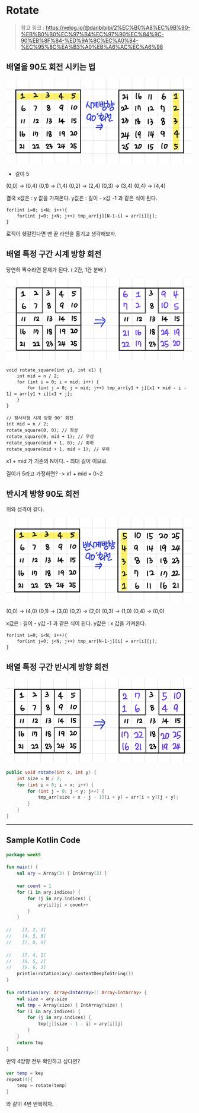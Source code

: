 # Rotate

> 참고 링크 : https://velog.io/@danbibibi/2%EC%B0%A8%EC%9B%90-%EB%B0%B0%EC%97%B4%EC%97%90%EC%84%9C-90%EB%8F%84-%ED%9A%8C%EC%A0%84-%EC%95%8C%EA%B3%A0%EB%A6%AC%EC%A6%98

## 배열을 90도 회전 시키는 법

![img.png](../images/rotation_array.png)

- 길이 5

(0,0) -> (0,4)
(0,1) -> (1,4)
(0,2) -> (2,4)
(0,3) -> (3,4)
(0,4) -> (4,4)

결국 
x값은 : y 값을 가져온다.
y값은 : 길이 - x값 -1 과 같은 식이 된다.

```
for(int i=0; i<N; i++){
	for(int j=0; j<N; j++) tmp_arr[j][N-1-i] = arr[i][j];
}
```

로직이 헷갈린다면 맨 끝 라인을 옮기고 생각해보자.

## 배열 특정 구간 시계 방향 회전

당연히 짝수라면 문제가 된다. ( 2칸, 1칸 분배 )

![img_1.png](../images/rotation_subarray.png)

```
void rotate_square(int y1, int x1) {
	int mid = n / 2;
	for (int i = 0; i < mid; i++) {
		for (int j = 0; j < mid; j++) tmp_arr[y1 + j][x1 + mid - i - 1] = arr[y1 + i][x1 + j];
	}
}

// 정사각형 시계 방향 90' 회전
int mid = n / 2;
rotate_square(0, 0); // 좌상
rotate_square(0, mid + 1); // 우상
rotate_square(mid + 1, 0); // 좌하
rotate_square(mid + 1, mid + 1); // 우하
```

x1 + mid 가 기존의 N이다. - 최대 길이 이므로

길이가 5라고 가정하면? -> x1 + mid = 0~2

## 반시계 방향 90도 회전

위와 성격이 같다.

![img_2.png](../images/rotation_reverse_array.png)

(0,0) -> (4,0)
(0,1) -> (3,0)
(0,2) -> (2,0)
(0,3) -> (1,0)
(0,4) -> (0,0)

x값은 : 길이 - y값 -1 과 같은 식이 된다.
y값은 : x 값을 가져온다.

```
for(int i=0; i<N; i++){
	for(int j=0; j<N; j++) tmp_arr[N-1-j][i] = arr[i][j];
}
```

## 배열 특정 구간 반시계 방향 회전 

![img_3.png](../images/rotation_reverse_subarray.png)

```java
public void rotate(int x, int y) {
    int size = N / 2;
    for (int i = 0; i < x; i++) {
        for (int j = 0; j < y; j++) {
            tmp_arr[size + x - j - 1][i + y] = arr[i + y][j + y];
        }
    }
}
```
---

## Sample Kotlin Code

```kotlin
package week5

fun main() {
    val ary = Array(3) { IntArray(3) }

    var count = 1
    for (i in ary.indices) {
        for (j in ary.indices) {
            ary[i][j] = count++
        }
    }

//    [1, 2, 3]
//    [4, 5, 6]
//    [7, 8, 9]

//    [7, 4, 1]
//    [8, 5, 2]
//    [9, 6, 3]
    println(rotation(ary).contentDeepToString())
}

fun rotation(ary: Array<IntArray>): Array<IntArray> {
    val size = ary.size
    val tmp = Array(size) { IntArray(size) }
    for (i in ary.indices) {
        for (j in ary.indices) {
            tmp[j][size - 1 - i] = ary[i][j]
        }
    }
    return tmp
}
```

만약 4방향 전부 확인하고 싶다면?
```kotlin
var temp = key
repeat(4){
    temp = rotate(temp)
}
```
와 같이 4번 반복하자.
